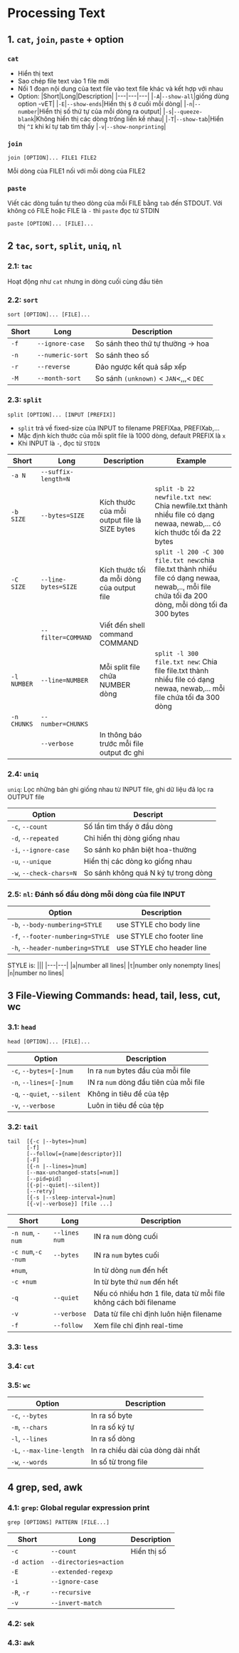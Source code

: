 # Processing Text

## 1. `cat`, `join`, `paste` + option

### `cat`

- Hiển thị text
- Sao chép file text vào 1 file mới
- Nối 1 đoạn nội dung của text file vào text file khác và kết hợp với nhau
- Option:
  |Short|Long|Description|
  |---|---|---|
  |`-A`|`--show-all`|giống dùng option -vET|
  |`-E`|`--show-ends`|Hiển thị `$` ở cuối mỗi dòng|
  |`-n`|`--number`|Hiển thị số thứ tự của mỗi dòng ra output|
  |`-s`|`--queeze-blank`|Không hiển thị các dòng trống liền kề nhau|
  |`-T`|`--show-tab`|Hiển thị `^I` khi kí tự tab tìm thấy
  |`-v`|`--show-nonprinting`|

### `join`

```
join [OPTION]... FILE1 FILE2
```

Mỗi dòng của FILE1 nối với mỗi dòng của FILE2

### `paste`

Viết các dòng tuần tự theo dòng của mỗi FILE bằng `tab` đến STDOUT.
Với không có FILE hoặc FILE là `-` thì `paste` đọc từ STDIN

```
paste [OPTION]... [FILE]...
```

## 2 `tac`, `sort`, `split`, `uniq`, `nl`

### 2.1: `tac`

Hoạt động như `cat` nhưng in dòng cuối cùng đầu tiên

### 2.2: `sort`

```
sort [OPTION]... [FILE]...
```

| Short | Long             | Description                            |
| ----- | ---------------- | -------------------------------------- |
| `-f`  | `--ignore-case`  | So sánh theo thứ tự thường -> hoa      |
| `-n`  | `--numeric-sort` | So sánh theo số                        |
| `-r`  | `--reverse`      | Đảo ngược kết quả sắp xếp              |
| `-M`  | `--month-sort`   | So sánh `(unknown)` < `JAN`<,,,< `DEC` |

### 2.3: `split`

```
split [OPTION]... [INPUT [PREFIX]]
```

- `split` trả về fixed-size của INPUT to filename PREFIXaa, PREFIXab,...
- Mặc định kích thước của mỗi split file là 1000 dòng, default PREFIX là `x`
- Khi INPUT là `-`, đọc từ `STDIN`

| Short       | Long                | Description                                  | Example                                                                                                                                             |
| ----------- | ------------------- | -------------------------------------------- | --------------------------------------------------------------------------------------------------------------------------------------------------- |
| `-a N`      | `--suffix-length=N` |                                              |                                                                                                                                                     |
| `-b SIZE`   | `--bytes=SIZE`      | Kích thước của mỗi output file là SIZE bytes | `split -b 22 newfile.txt new`: Chia newfile.txt thành nhiều file có dạng newaa, newab,... có kích thước tối đa 22 bytes                             |
| `-C SIZE`   | `--line-bytes=SIZE` | Kích thước tối đa mỗi dòng của output file   | `split -l 200 -C 300 file.txt new`:chia file.txt thành nhiều file có dạng newaa, newab,.., mỗi file chứa tối đa 200 dòng, mỗi dòng tối đa 300 bytes |
|             | `--filter=COMMAND`  | Viết đến shell command COMMAND               |                                                                                                                                                     |
| `-l NUMBER` | `--line=NUMBER`     | Mỗi split file chứa NUMBER dòng              | `split -l 300 file.txt new`: Chia file file.txt thành nhiều file có dạng newaa, newab,... mỗi file chứa tối đa 300 dòng                             |
| `-n CHUNKS` | `--number=CHUNKS`   |                                              |                                                                                                                                                     |
|             | `--verbose`         | In thông báo trước mỗi file output đc ghi    |                                                                                                                                                     |

### 2.4: `uniq`

`uniq`: Lọc những bản ghi giống nhau từ INPUT file, ghi dữ liệu đã lọc ra OUTPUT file

| Option                  | Descript                             |
| ----------------------- | ------------------------------------ |
| `-c`, `--count`         | Số lần tìm thấy ở đầu dòng           |
| `-d`, `--repeated`      | Chỉ hiển thị dòng giống nhau         |
| `-i`, `--ignore-case`   | So sánh ko phân biệt hoa-thường      |
| `-u`, `--unique`        | Hiển thị các dòng ko giống nhau      |
| `-w`, `--check-chars=N` | So sánh không quá N ký tự trong dòng |

### 2.5: `nl`: Đánh số đầu dòng mỗi dòng của file INPUT

| Option                           | Description               |
| -------------------------------- | ------------------------- |
| `-b`, `--body-numbering=STYLE`   | use STYLE cho body line   |
| `-f`, `--footer-numbering=STYLE` | use STYLE cho footer line |
| `-h`, `--header-numbering=STYLE` | use STYLE cho header line |

STYLE is:
|||
|---|---|
|`a`|number all lines|
|`t`|number only nonempty lines|
|`n`|number no lines|

## 3 File-Viewing Commands: head, tail, less, cut, wc

### 3.1: `head`

```
head [OPTION]... [FILE]...
```

| Option                      | Description                            |
| --------------------------- | -------------------------------------- |
| `-c`, `--bytes=[-]num`      | In ra `num` bytes đầu của mỗi file     |
| `-n`, `--lines=[-]num`      | IN ra `num` dòng đầu tiên của mỗi file |
| `-q`, `--quiet`, `--silent` | Không in tiêu đề của tệp               |
| `-v`, `--verbose`           | Luôn in tiêu đề của tệp                |

### 3.2: `tail`

```
tail  [{-c |--bytes=}num]
      [-f]
      [--follow[={name|descriptor}]]
      [-F]
      [{-n |--lines=}num]
      [--max-unchanged-stats[=num]]
      [--pid=pid]
      [{-p|--quiet|--silent}]
      [--retry]
      [{-s |--sleep-interval=}num]
      [{-v|--verbose}] [file ...]
```

| Short              | Long          | Description                                                       |
| ------------------ | ------------- | ----------------------------------------------------------------- |
| `-n num`, `-num`   | `--lines num` | IN ra `num` dòng cuối                                             |
| `-c num`,`-c -num` | `--bytes`     | IN ra `num` bytes cuối                                            |
| `+num`,            |               | In từ dòng `num` đến hết                                          |
| `-c +num`          |               | In từ byte thứ `num` đến hết                                      |
| `-q`               | `--quiet`     | Nếu có nhiều hơn 1 file, data từ mỗi file không cách bởi filename |
| `-v`               | `--verbose`   | Data từ file chỉ định luôn hiện filename                          |
| `-f`               | `--follow`    | Xem file chỉ định real-time                                       |

### 3.3: `less`

### 3.4: `cut`

### 3.5: `wc`

| Option                    | Description                       |
| ------------------------- | --------------------------------- |
| `-c`, `--bytes`           | In ra số byte                     |
| `-m`, `--chars`           | In ra số ký tự                    |
| `-l`, `--lines`           | In ra số dòng                     |
| `-L`, `--max-line-length` | In ra chiều dài của dòng dài nhất |
| `-w`, `--words`           | In số từ trong file               |

## 4 grep, sed, awk

### 4.1: `grep`: Global regular expression print

```
grep [OPTIONS] PATTERN [FILE...]
```

| Short       | Long                   | Description |
| ----------- | ---------------------- | ----------- |
| `-c`        | `--count`              | Hiển thị số |
| `-d action` | `--directories=action` |             |
| `-E`        | `--extended-regexp`    |             |
| `-i`        | `--ignore-case`        |             |
| `-R`, `-r`  | `--recursive`          |             |
| `-v`        | `--invert-match`       |             |

### 4.2: `sek`

### 4.3: `awk`
